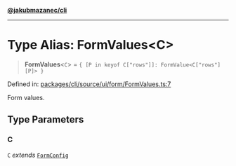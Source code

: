 [**@jakubmazanec/cli**](../README.md)

---

# Type Alias: FormValues\<C\>

> **FormValues**\<`C`\> = `{ [P in keyof C["rows"]]: FormValue<C["rows"][P]> }`

Defined in:
[packages/cli/source/ui/form/FormValues.ts:7](https://github.com/jakubmazanec/tools/blob/c36a857a499e2c0c4f38fc4405cb987b357adf10/packages/cli/source/ui/form/FormValues.ts#L7)

Form values.

## Type Parameters

### C

`C` _extends_ [`FormConfig`](FormConfig.md)
